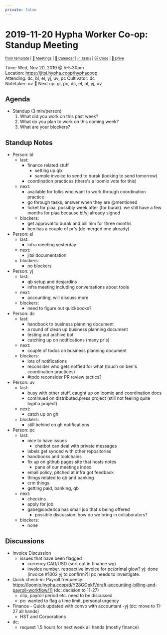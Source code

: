 ```yaml
---
private: false
---
```

# 2019-11-20 Hypha Worker Co-op: Standup Meeting

<sup>[from template][standup-template] | [:notebook: Meetings][meetings] | [:date: Calendar][calendar] | [:white_check_mark: Tasks][tasks] | [:cat: Code][gh] | [:open_file_folder: Drive][gdrive]</sup>

Time:       Wed, Nov 20, 2019 @ 5-5:30pm  
Location:   https://jitsi.hypha.coop/hyphacoop  
Attending:  dc, bl, el, yj, uv, pc
Cultivator: dc  
Notetaker:  uv :raising_hand: Next up: gi, pc, dc, el, bl, yj, uv

## Agenda

- Standup (3 min/person)
  1. What did you work on this past week?
  2. What do you plan to work on this coming week?
  3. What are your blockers?

## Standup Notes

- Person: bl
    - last: 
        - finance related stuff
            - setting up qb
            - sample invoice to send to burak (looking to send tomorrow)
        - coordination practices (there's a loomio vote for this)
    - next: 
        - available for folks who want to work through coordination practice
        - go through tasks, answer when they are @mentioned
        - ticket for piaa, possibly week after (for burak). we still have a few months for piaa because bl/yj already signed
    - blockers: 
        - get approval to burak and bill him for three months
        - ben has a couple of pr's (dc merged one already)
- Person: el
    - last: 
        - infra meeting yesterday
    - next: 
        - jitsi documentation
    - blockers: 
        - no blockers
- Person: yj
    - last: 
        - qb setup and desjardins
        - infra meeting including conversations about tools
    - next: 
        - accounting, will discuss more
    - blockers: 
        - need to figure out quickbooks?
- Person: dc
    - last: 
        - handbook to business planning document
        - a round of clean up business planning document
        - testing out archive bot
        - catching up on notifications (many pr's)
    - next: 
        - couple of todos on business planning document
    - blockers: 
        - lots of notifications
        - reconsider who gets notfied for what (touch on ben's coordination practices)
        - #todo reconsider PR review tactics?
- Person: uv 
    - last: 
        - busy with other stuff, caught up on loomio and coordination docs
        - continued on distributed.press project (still not feeling quite hypha project)
    - next: 
        - catch up on gh
    - blockers: 
        - still behind on gh notifications
- Person: pc
    - last: 
        - nice to have issues
            - chatbot can deal with private messages
        - labels get synced with other repositories
        - handbooks and toolchains
        - fix up on github pages site that hosts notes
            - pane of our meetings index
        - email policy, pitched at infra got feedback
        - things related to qb and banking
        - crm things
        - getting paid, banking, qb
    - next: 
        - checkins
        - apply for job
        - gabe@code4ca has small job that's being offered
            - possible discussion: how do we bring in collaborators?
    - blockers: 
        - none

## Discussions

- Invoice Discussion
    - issues that have been flagged
        - currency CAD/USD (sort out in finance wg)
        - invoice number. retroactive invoice for pc/primal glow? yj: done (invoice #1002 yj to confirm?)! pc needs to investigate.
- Quick check-in: Payroll frequency: https://loomio.hypha.coop/d/Y28GOpkF/draft-accounting-billing-and-payroll-workflow/11 (dc: decision to 11-27)
    - clip, payroll period etc. need to be discussed
    - pc: wanted to flag a time limit, personal urgency
- Finance - Quick updated with convo with accountant -yj (dc: move to 11-27 all hands)
    - HST and Corporations
- dc:
    - request 1.5 hours for next week all hands (mostly finance)

<!-- Links: Important -->
[standup-template]: https://link.hypha.coop/standup-template
[meetings]: https://link.hypha.coop/meetings
[calendar]: https://link.hypha.coop/calendar
[tasks]:    https://link.hypha.coop/tasks
[gh]:       https://link.hypha.coop/gh
[gdrive]:   https://link.hypha.coop/gdrive
